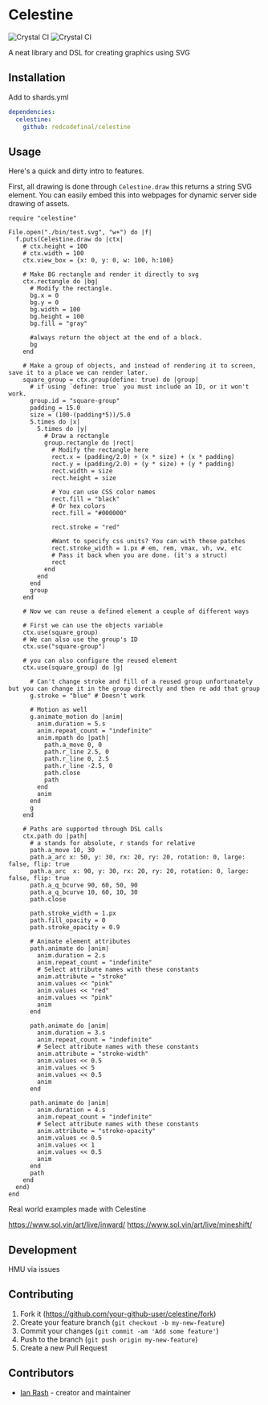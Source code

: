 # Celestine

![Crystal CI](https://github.com/redcodefinal/celestine/workflows/Crystal%20CI/badge.svg)
![Crystal CI](https://github.com/redcodefinal/celestine/blob/master/logo/logo.svg)

A neat library and DSL for creating graphics using SVG

## Installation

Add to shards.yml

```yml
dependencies:
  celestine:
    github: redcodefinal/celestine
```

## Usage

Here's a quick and dirty intro to features.

First, all drawing is done through `Celestine.draw` this returns a string SVG element. You can easily embed this into webpages for dynamic server side drawing of assets.

```crystal
require "celestine"

File.open("./bin/test.svg", "w+") do |f|
  f.puts(Celestine.draw do |ctx|
    # ctx.height = 100
    # ctx.width = 100
    ctx.view_box = {x: 0, y: 0, w: 100, h:100}

    # Make BG rectangle and render it directly to svg
    ctx.rectangle do |bg|
      # Modify the rectangle.
      bg.x = 0
      bg.y = 0
      bg.width = 100
      bg.height = 100
      bg.fill = "gray"

      #always return the object at the end of a block.
      bg
    end

    # Make a group of objects, and instead of rendering it to screen, save it to a place we can render later.
    square_group = ctx.group(define: true) do |group|
      # if using `define: true` you must include an ID, or it won't work.
      group.id = "square-group"
      padding = 15.0
      size = (100-(padding*5))/5.0
      5.times do |x|
        5.times do |y|
          # Draw a rectangle
          group.rectangle do |rect|
            # Modify the rectangle here
            rect.x = (padding/2.0) + (x * size) + (x * padding)
            rect.y = (padding/2.0) + (y * size) + (y * padding)
            rect.width = size
            rect.height = size
            
            # You can use CSS color names
            rect.fill = "black"
            # Or hex colors
            rect.fill = "#000000"

            rect.stroke = "red"

            #Want to specify css units? You can with these patches
            rect.stroke_width = 1.px # em, rem, vmax, vh, vw, etc
            # Pass it back when you are done. (it's a struct)
            rect
          end
        end
      end
      group
    end

    # Now we can reuse a defined element a couple of different ways

    # First we can use the objects variable
    ctx.use(square_group)
    # We can also use the group's ID
    ctx.use("square-group")
    
    # you can also configure the reused element
    ctx.use(square_group) do |g|

      # Can't change stroke and fill of a reused group unfortunately but you can change it in the group directly and then re add that group
      g.stroke = "blue" # Doesn't work

      # Motion as well
      g.animate_motion do |anim|
        anim.duration = 5.s
        anim.repeat_count = "indefinite"
        anim.mpath do |path|
          path.a_move 0, 0 
          path.r_line 2.5, 0
          path.r_line 0, 2.5
          path.r_line -2.5, 0
          path.close
          path
        end
        anim
      end
      g
    end

    # Paths are supported through DSL calls
    ctx.path do |path|
      # a stands for absolute, r stands for relative
      path.a_move 10, 30
      path.a_arc x: 50, y: 30, rx: 20, ry: 20, rotation: 0, large: false, flip: true
      path.a_arc  x: 90, y: 30, rx: 20, ry: 20, rotation: 0, large: false, flip: true
      path.a_q_bcurve 90, 60, 50, 90
      path.a_q_bcurve 10, 60, 10, 30
      path.close

      path.stroke_width = 1.px
      path.fill_opacity = 0
      path.stroke_opacity = 0.9
      
      # Animate element attributes
      path.animate do |anim|
        anim.duration = 2.s
        anim.repeat_count = "indefinite"
        # Select attribute names with these constants
        anim.attribute = "stroke"
        anim.values << "pink"
        anim.values << "red"
        anim.values << "pink"
        anim
      end

      path.animate do |anim|
        anim.duration = 3.s
        anim.repeat_count = "indefinite"
        # Select attribute names with these constants
        anim.attribute = "stroke-width"
        anim.values << 0.5
        anim.values << 5
        anim.values << 0.5
        anim
      end

      path.animate do |anim|
        anim.duration = 4.s
        anim.repeat_count = "indefinite"
        # Select attribute names with these constants
        anim.attribute = "stroke-opacity"
        anim.values << 0.5
        anim.values << 1
        anim.values << 0.5
        anim
      end
      path
    end
  end)
end
```

Real world examples made with Celestine

https://www.sol.vin/art/live/inward/
https://www.sol.vin/art/live/mineshift/



## Development

HMU via issues

## Contributing

1. Fork it (<https://github.com/your-github-user/celestine/fork>)
2. Create your feature branch (`git checkout -b my-new-feature`)
3. Commit your changes (`git commit -am 'Add some feature'`)
4. Push to the branch (`git push origin my-new-feature`)
5. Create a new Pull Request

## Contributors

- [Ian Rash](https://github.com/your-github-user) - creator and maintainer
